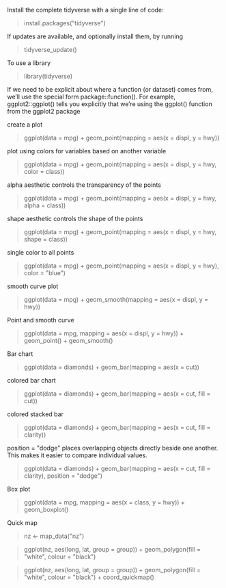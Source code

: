 Install the complete tidyverse with a single line of code:
>install.packages("tidyverse")

If updates are available, and optionally install them, by running 
>tidyverse_update()

To use a library
>library(tidyverse)

If we need to be explicit about where a function (or dataset) comes from, we’ll use the special form package::function(). 
For example, ggplot2::ggplot() tells you explicitly that we’re using the ggplot() function from the ggplot2 package

create a plot
>ggplot(data = mpg) + 
    geom_point(mapping = aes(x = displ, y = hwy))

plot using colors for variables based on another variable
>ggplot(data = mpg) + 
    geom_point(mapping = aes(x = displ, y = hwy, color = class))

alpha aesthetic controls the transparency of the points
>ggplot(data = mpg) + 
    geom_point(mapping = aes(x = displ, y = hwy, alpha = class))

shape aesthetic controls the shape of the points
>ggplot(data = mpg) + 
    geom_point(mapping = aes(x = displ, y = hwy, shape = class))

single color to all points
>ggplot(data = mpg) + 
     geom_point(mapping = aes(x = displ, y = hwy), color = "blue")

smooth curve plot
>ggplot(data = mpg) + 
    geom_smooth(mapping = aes(x = displ, y = hwy))

Point and smooth curve
>ggplot(data = mpg, mapping = aes(x = displ, y = hwy)) + 
    geom_point() +
    geom_smooth()

Bar chart
>ggplot(data = diamonds) + 
    geom_bar(mapping = aes(x = cut))

colored bar chart
>ggplot(data = diamonds) + 
    geom_bar(mapping = aes(x = cut, fill = cut))

colored stacked bar
>ggplot(data = diamonds) + 
    geom_bar(mapping = aes(x = cut, fill = clarity))

position = "dodge" places overlapping objects directly beside one another. This makes it easier to compare individual values.
>ggplot(data = diamonds) + 
    geom_bar(mapping = aes(x = cut, fill = clarity), position = "dodge")

Box plot
>ggplot(data = mpg, mapping = aes(x = class, y = hwy)) + 
    geom_boxplot()

Quick map
>nz <- map_data("nz")

>ggplot(nz, aes(long, lat, group = group)) +
  geom_polygon(fill = "white", colour = "black")

>ggplot(nz, aes(long, lat, group = group)) +
  geom_polygon(fill = "white", colour = "black") +
  coord_quickmap()